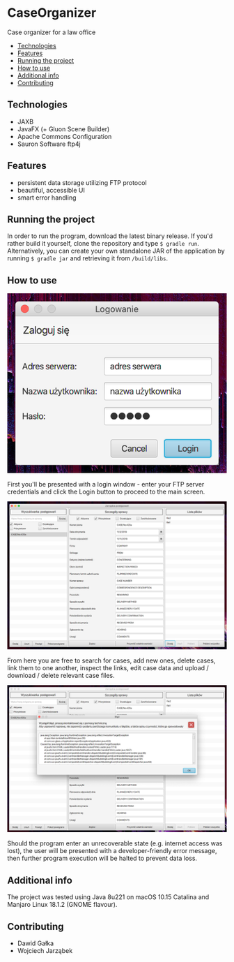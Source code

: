 # CaseOrganizer
Case organizer for a law office

- [Technologies](#technologies)
- [Features](#features)
- [Running the project](#running-the-project)
- [How to use](#how-to-use)
- [Additional info](#additional-info)
- [Contributing](#contributing)

## Technologies
- JAXB
- JavaFX (+ Gluon Scene Builder)
- Apache Commons Configuration
- Sauron Software ftp4j

## Features
- persistent data storage utilizing FTP protocol
- beautiful, accessible UI
- smart error handling

## Running the project
In order to run the program, download the latest binary release. If you'd rather build it yourself, clone the repository and type `$ gradle run`. Alternatively, you can create your own standalone JAR of the application by running `$ gradle jar` and retrieving it from `/build/libs`.

## How to use
![Login](./screenshots/login.png)

First you'll be presented with a login window - enter your FTP server credentials and click the Login button to proceed to the main screen.

![Example](./screenshots/example.png)

From here you are free to search for cases, add new ones, delete cases, link them to one another, inspect the links, edit case data and upload / download / delete relevant case files.

![Error](./screenshots/error.png)

Should the program enter an unrecoverable state (e.g. internet access was lost), the user will be presented with a developer-friendly error message, then further program execution will be halted to prevent data loss.

## Additional info
The project was tested using Java 8u221 on macOS 10.15 Catalina and Manjaro Linux 18.1.2 (GNOME flavour).

## Contributing
- Dawid Gałka
- Wojciech Jarząbek
